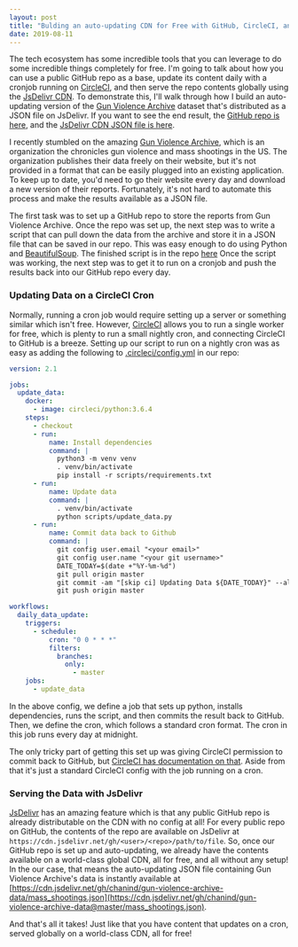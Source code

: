 ```yaml
---
layout: post
title: "Bulding an auto-updating CDN for Free with GitHub, CircleCI, and JsDelivr"
date: 2019-08-11
---
```


The tech ecosystem has some incredible tools that you can leverage to do some incredible things completely for free. I'm going to talk about how you can use a public GitHub repo as a base, update its content daily with a cronjob running on [CircleCI](https://circleci.com), and then serve the repo contents globally using the [JsDelivr CDN](jsdelivr.com). To demonstrate this, I'll walk through how I build an auto-updating version of the [Gun Violence Archive](https://www.gunviolencearchive.org) dataset that's distributed as a JSON file on JsDelivr. If you want to see the end result, the [GitHub repo is here](https://github.com/chanind/gun-violence-archive-data), and the [JsDelivr CDN JSON file is here](https://cdn.jsdelivr.net/gh/chanind/gun-violence-archive-data@master/mass_shootings.json).

I recently stumbled on the amazing [Gun Violence Archive](https://www.gunviolencearchive.org), which is an organization the chronicles gun violence and mass shootings in the US. The organization publishes their data freely on their website, but it's not provided in a format that can be easily plugged into an existing application. To keep up to date, you'd need to go their website every day and download a new version of their reports. Fortunately, it's not hard to automate this process and make the results available as a JSON file.

The first task was to set up a GitHub repo to store the reports from Gun Violence Archive. Once the repo was set up, the next step was to write a script that can pull down the data from the archive and store it in a JSON file that can be saved in our repo. This was easy enough to do using Python and [BeautifulSoup](https://www.crummy.com/software/BeautifulSoup/). The finished script is in the repo [here](https://github.com/chanind/gun-violence-archive-data/blob/master/scripts/update_data.py) Once the script was working, the next step was to get it to run on a cronjob and push the results back into our GitHub repo every day.

### Updating Data on a CircleCI Cron

Normally, running a cron job would require setting up a server or something similar which isn't free. However, [CircleCI](https://circleci.com) allows you to run a single worker for free, which is plenty to run a small nightly cron, and connecting CircleCI to GitHub is a breeze. Setting up our script to run on a nightly cron was as easy as adding the following to [.circleci/config.yml](https://github.com/chanind/gun-violence-archive-data/blob/master/.circleci/config.yml) in our repo:

```yaml
version: 2.1

jobs:
  update_data:
    docker:
      - image: circleci/python:3.6.4
    steps:
      - checkout
      - run:
          name: Install dependencies
          command: |
            python3 -m venv venv
            . venv/bin/activate
            pip install -r scripts/requirements.txt
      - run:
          name: Update data
          command: |
            . venv/bin/activate
            python scripts/update_data.py
      - run:
          name: Commit data back to Github
          command: |
            git config user.email "<your email>"
            git config user.name "<your git username>"
            DATE_TODAY=$(date +"%Y-%m-%d")
            git pull origin master
            git commit -am "[skip ci] Updating Data ${DATE_TODAY}" --allow-empty
            git push origin master

workflows:
  daily_data_update:
    triggers:
      - schedule:
          cron: "0 0 * * *"
          filters:
            branches:
              only:
                - master
    jobs:
      - update_data
```

In the above config, we define a job that sets up python, installs dependencies, runs the script, and then commits the result back to GitHub. Then, we define the cron, which follows a standard cron format. The cron in this job runs every day at midnight.

The only tricky part of getting this set up was giving CircleCI permission to commit back to GitHub, but [CircleCI has documentation on that](https://support.circleci.com/hc/en-us/articles/360018860473-How-to-push-a-commit-back-to-the-same-repository-as-part-of-the-CircleCI-job). Aside from that it's just a standard CircleCI config with the job running on a cron.

### Serving the Data with JsDelivr

[JsDelivr](jsdelivr.com) has an amazing feature which is that any public GitHub repo is already distributable on the CDN with no config at all! For every public repo on GitHub, the contents of the repo are available on JsDelivr at `https://cdn.jsdelivr.net/gh/<user>/<repo>/path/to/file`. So, once our GitHub repo is set up and auto-updating, we already have the contents available on a world-class global CDN, all for free, and all without any setup! In the our case, that means the auto-updating JSON file containing Gun Violence Archive's data is instantly available at [https://cdn.jsdelivr.net/gh/chanind/gun-violence-archive-data/mass_shootings.json](https://cdn.jsdelivr.net/gh/chanind/gun-violence-archive-data@master/mass_shootings.json).

And that's all it takes! Just like that you have content that updates on a cron, served globally on a world-class CDN, all for free!